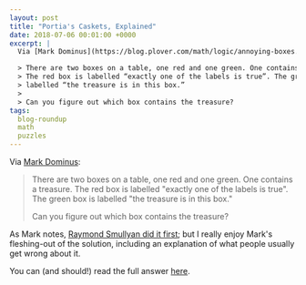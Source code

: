 ```yaml
---
layout: post
title: "Portia's Caskets, Explained"
date: 2018-07-06 00:01:00 +0000
excerpt: |
  Via [Mark Dominus](https://blog.plover.com/math/logic/annoying-boxes.html):

  > There are two boxes on a table, one red and one green. One contains a treasure.
  > The red box is labelled “exactly one of the labels is true”. The green box is
  > labelled “the treasure is in this box.”
  >
  > Can you figure out which box contains the treasure?
tags:
  blog-roundup
  math
  puzzles
---
```


Via [Mark Dominus](https://blog.plover.com/math/logic/annoying-boxes.html):

> There are two boxes on a table, one red and one green. One contains a treasure.
> The red box is labelled "exactly one of the labels is true".
> The green box is labelled "the treasure is in this box."
>
> Can you figure out which box contains the treasure?

As Mark notes, [Raymond Smullyan did it first](https://amzn.to/2MVeb6u);
but I really enjoy Mark's fleshing-out of the solution, including an
explanation of what people usually get wrong about it.

You can (and should!) read the full answer
[here](https://blog.plover.com/math/logic/annoying-boxes-solution.html).
